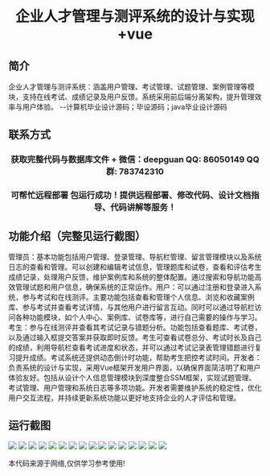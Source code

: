 <p><h1 align="center">企业人才管理与测评系统的设计与实现+vue</h1></p>

## 简介
企业人才管理与测评系统：涵盖用户管理、考试管理、试题管理、案例管理等模块，支持在线考试、成绩记录及用户反馈。系统采用前后端分离架构，提升管理效率与用户体验。    --计算机毕业设计源码；毕设源码；java毕业设计源码


## 联系方式
<p><h3 align="center">获取完整代码与数据库文件 + 微信：deepguan QQ: 86050149 QQ群: 783742310</h3></p>
<p><h3 align="center">可帮忙远程部署 包运行成功！提供远程部署、修改代码、设计文档指导、代码讲解等服务！</h3></p>

## 功能介绍（完整见运行截图）
管理员：基本功能包括用户管理、登录管理、导航栏管理、留言管理模块以及系统日志的查看和管理。可以创建和编辑考试信息，管理题库和试卷，查看和评估考生成绩记录，处理用户反馈，维护案例库和系统的整体配置。通过搜索和导航功能高效管理试题和用户信息，确保系统的正常运作。用户：可以通过注册和登录进入系统，参与考试和在线测评。主要功能包括查看和管理个人信息、浏览和收藏案例库、参与考试并查看考试详情，与其他用户进行留言互动。同时可以通过导航栏访问各种功能模块，如个人中心、案例库、试卷库等，进行自己需要的操作与学习。考生：参与在线测评并查看其考试记录与错题分析。功能包括查看题库、考试卷，以及通过输入框提交答案并获取即时反馈。考生可查看试卷总分、考试时长及自己的成绩，利用导航栏查看考试进度和状态，并可以通过考试记录表管理错题进行复习提升成绩。考试系统还提供动态倒计时功能，帮助考生把控考试时间。开发者：负责系统的设计与实现，采用Vue框架开发用户界面，以确保界面简洁明了和用户体验友好。包括从设计个人信息管理模块到深度整合SSM框架，实现试题管理、考试管理、用户管理和系统日志等多项功能。开发者需要维护系统的稳定性，优化用户交互流程，并持续更新系统功能以更好地支持企业的人才评估和管理。


## 运行截图
![](https://bs-1329754181.cos.ap-shanghai.myqcloud.com/ssm/EnterpriseTalentManagementAndAssessmentSystem/img/001.jpg)
![](https://bs-1329754181.cos.ap-shanghai.myqcloud.com/ssm/EnterpriseTalentManagementAndAssessmentSystem/img/002.jpg)
![](https://bs-1329754181.cos.ap-shanghai.myqcloud.com/ssm/EnterpriseTalentManagementAndAssessmentSystem/img/003.jpg)
![](https://bs-1329754181.cos.ap-shanghai.myqcloud.com/ssm/EnterpriseTalentManagementAndAssessmentSystem/img/004.jpg)
![](https://bs-1329754181.cos.ap-shanghai.myqcloud.com/ssm/EnterpriseTalentManagementAndAssessmentSystem/img/005.jpg)
![](https://bs-1329754181.cos.ap-shanghai.myqcloud.com/ssm/EnterpriseTalentManagementAndAssessmentSystem/img/006.jpg)
![](https://bs-1329754181.cos.ap-shanghai.myqcloud.com/ssm/EnterpriseTalentManagementAndAssessmentSystem/img/007.jpg)
![](https://bs-1329754181.cos.ap-shanghai.myqcloud.com/ssm/EnterpriseTalentManagementAndAssessmentSystem/img/008.jpg)
![](https://bs-1329754181.cos.ap-shanghai.myqcloud.com/ssm/EnterpriseTalentManagementAndAssessmentSystem/img/009.jpg)
![](https://bs-1329754181.cos.ap-shanghai.myqcloud.com/ssm/EnterpriseTalentManagementAndAssessmentSystem/img/010.jpg)
![](https://bs-1329754181.cos.ap-shanghai.myqcloud.com/ssm/EnterpriseTalentManagementAndAssessmentSystem/img/011.jpg)
![](https://bs-1329754181.cos.ap-shanghai.myqcloud.com/ssm/EnterpriseTalentManagementAndAssessmentSystem/img/012.jpg)
![](https://bs-1329754181.cos.ap-shanghai.myqcloud.com/ssm/EnterpriseTalentManagementAndAssessmentSystem/img/013.jpg)
![](https://bs-1329754181.cos.ap-shanghai.myqcloud.com/ssm/EnterpriseTalentManagementAndAssessmentSystem/img/014.jpg)
![](https://bs-1329754181.cos.ap-shanghai.myqcloud.com/ssm/EnterpriseTalentManagementAndAssessmentSystem/img/015.jpg)
![](https://bs-1329754181.cos.ap-shanghai.myqcloud.com/ssm/EnterpriseTalentManagementAndAssessmentSystem/img/016.jpg)

<p>本代码来源于网络,仅供学习参考使用!</p>
